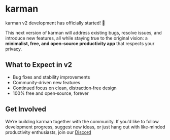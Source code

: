 # karman

karman v2 development has officially started! 🎉

This next version of karman will address existing bugs, resolve issues, and introduce new features, all while staying true to the original vision: a **minimalist, free, and open‑source productivity app** that respects your privacy.

## What to Expect in v2

* Bug fixes and stability improvements
* Community‑driven new features
* Continued focus on clean, distraction‑free design
* 100% free and open‑source, forever

## Get Involved

We’re building karman together with the community. If you’d like to follow development progress, suggest new ideas, or just hang out with like‑minded productivity enthusiasts, join our [Discord](https://discord.gg/AH7dAXfxkD)


